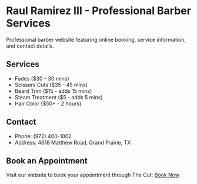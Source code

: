 # Raul Ramirez III - Professional Barber Services

Professional barber website featuring online booking, service information, and contact details.

## Services
- Fades ($30 - 30 mins)
- Scissors Cuts ($35 - 45 mins)
- Beard Trim ($15 - adds 15 mins)
- Steam Treatment ($5 - adds 5 mins)
- Hair Color ($50+ - 2 hours)

## Contact
- Phone: (972) 400-1002
- Address: 4618 Matthew Road, Grand Prairie, TX

## Book an Appointment
Visit our website to book your appointment through The Cut:
[Book Now](https://rrrmirzzz.github.io/barber-website/) 